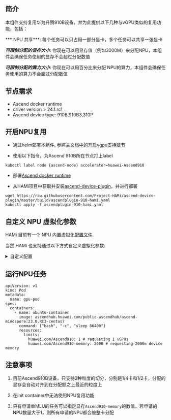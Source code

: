 ## 简介

本组件支持复用华为升腾910B设备，并为此提供以下几种与vGPU类似的复用功能，包括：

*** NPU 共享***: 每个任务可以只占用一部分显卡，多个任务可以共享一张显卡

***可限制分配的显存大小***: 你现在可以用显存值（例如3000M）来分配NPU，本组件会确保任务使用的显存不会超过分配数值

***可限制分配的算力大小***: 你现在可以用百分比来分配 NPU的算力，本组件会确保任务使用的算力不会超过分配数值

## 节点需求

* Ascend docker runtime
* driver version > 24.1.rc1
* Ascend device type: 910B,910B3,310P

## 开启NPU复用

* 通过helm部署本组件, 参照[主文档中的开启vgpu支持章节](https://github.com/Project-HAMi/HAMi/blob/master/README_cn.md#kubernetes开启vgpu支持)

* 使用以下指令，为Ascend 910B所在节点打上label
```
kubectl label node {ascend-node} accelerator=huawei-Ascend910
```

* 部署[Ascend docker runtime](https://gitee.com/ascend/ascend-docker-runtime)

* 从HAMi项目中获取并安装[ascend-device-plugin](https://github.com/Project-HAMi/ascend-device-plugin/blob/master/build/ascendplugin-910-hami.yaml)，并进行部署

```
wget https://raw.githubusercontent.com/Project-HAMi/ascend-device-plugin/master/build/ascendplugin-910-hami.yaml
kubectl apply -f ascendplugin-910-hami.yaml
```

## 自定义 NPU 虚拟化参数
HAMi 目前有一个 NPU 内置[虚拟化配置文件](https://github.com/Project-HAMi/HAMi/blob/master/charts/hami/templates/scheduler/device-configmap.yaml).

当然 HAMi 也支持通过以下方式自定义虚拟化参数:
<details>
  <summary>自定义配置</summary>

  ### 在 HAMi charts 创建 files 的目录，创建后的目录架构应为如下所示
  
  ```bash
  tree -L 1
  .
  ├── Chart.yaml
  ├── files
  ├── templates
  └── values.yaml
  ```

  ### 在 files 目录下创建 Create the device-config.yaml 文件，配置文件如下所示, 可以按需调整

  ```yaml
  vnpus:
- chipName: 910B
  commonWord: Ascend910A
  resourceName: huawei.com/Ascend910A
  resourceMemoryName: huawei.com/Ascend910A-memory
  memoryAllocatable: 32768
  memoryCapacity: 32768
  aiCore: 30
  templates:
    - name: vir02
      memory: 2184
      aiCore: 2
    - name: vir04
      memory: 4369
      aiCore: 4
    - name: vir08
      memory: 8738
      aiCore: 8
    - name: vir16
      memory: 17476
      aiCore: 16
- chipName: 910B3
  commonWord: Ascend910B
  resourceName: huawei.com/Ascend910B
  resourceMemoryName: huawei.com/Ascend910B-memory
  memoryAllocatable: 65536
  memoryCapacity: 65536
  aiCore: 20
  aiCPU: 7
  templates:
    - name: vir05_1c_16g
      memory: 16384
      aiCore: 5
      aiCPU: 1
    - name: vir10_3c_32g
      memory: 32768
      aiCore: 10
      aiCPU: 3
- chipName: 310P3
  commonWord: Ascend310P
  resourceName: huawei.com/Ascend310P
  resourceMemoryName: huawei.com/Ascend310P-memory
  memoryAllocatable: 21527
  memoryCapacity: 24576
  aiCore: 8
  aiCPU: 7
  templates:
    - name: vir01
      memory: 3072
      aiCore: 1
      aiCPU: 1
    - name: vir02
      memory: 6144
      aiCore: 2
      aiCPU: 2
    - name: vir04
      memory: 12288
      aiCore: 4
      aiCPU: 4
  ```
  ### Helm 安装、更新将基于该配置文件，覆盖默认的配置文件
</details>


## 运行NPU任务

```
apiVersion: v1
kind: Pod
metadata:
  name: gpu-pod
spec:
  containers:
    - name: ubuntu-container
      image: ascendhub.huawei.com/public-ascendhub/ascend-mindspore:23.0.RC3-centos7
      command: ["bash", "-c", "sleep 86400"]
      resources:
        limits:
          huawei.com/Ascend910: 1 # requesting 1 vGPUs
          huawei.com/Ascend910-memory: 2000 # requesting 2000m device memory
```

## 注意事项

1. 目前Ascend910B设备，只支持2种粒度的切分，分别是1/4卡和1/2卡，分配的显存会自动对齐到在分配额之上最近的粒度上

2. 在init container中无法使用NPU复用功能

3. 只有申请单MLU的任务可以指定显存`Ascend910-memory`的数值，若申请的NPU数量大于1，则所有申请的NPU都会被整卡分配 
